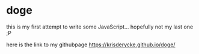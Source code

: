 # doge

this is my first attempt to write some JavaScript...
hopefully not my last one ;P

here is the link to my githubpage
https://krisderycke.github.io/doge/
